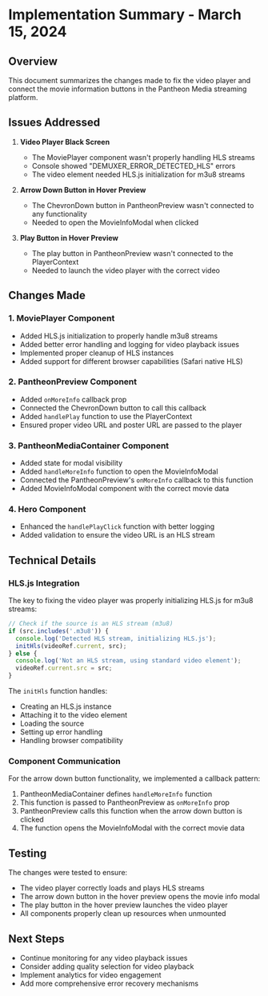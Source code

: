 # Implementation Summary - March 15, 2024

## Overview
This document summarizes the changes made to fix the video player and connect the movie information buttons in the Pantheon Media streaming platform.

## Issues Addressed

1. **Video Player Black Screen**
   - The MoviePlayer component wasn't properly handling HLS streams
   - Console showed "DEMUXER_ERROR_DETECTED_HLS" errors
   - The video element needed HLS.js initialization for m3u8 streams

2. **Arrow Down Button in Hover Preview**
   - The ChevronDown button in PantheonPreview wasn't connected to any functionality
   - Needed to open the MovieInfoModal when clicked

3. **Play Button in Hover Preview**
   - The play button in PantheonPreview wasn't connected to the PlayerContext
   - Needed to launch the video player with the correct video

## Changes Made

### 1. MoviePlayer Component
- Added HLS.js initialization to properly handle m3u8 streams
- Added better error handling and logging for video playback issues
- Implemented proper cleanup of HLS instances
- Added support for different browser capabilities (Safari native HLS)

### 2. PantheonPreview Component
- Added `onMoreInfo` callback prop
- Connected the ChevronDown button to call this callback
- Added `handlePlay` function to use the PlayerContext
- Ensured proper video URL and poster URL are passed to the player

### 3. PantheonMediaContainer Component
- Added state for modal visibility
- Added `handleMoreInfo` function to open the MovieInfoModal
- Connected the PantheonPreview's `onMoreInfo` callback to this function
- Added MovieInfoModal component with the correct movie data

### 4. Hero Component
- Enhanced the `handlePlayClick` function with better logging
- Added validation to ensure the video URL is an HLS stream

## Technical Details

### HLS.js Integration
The key to fixing the video player was properly initializing HLS.js for m3u8 streams:

```javascript
// Check if the source is an HLS stream (m3u8)
if (src.includes('.m3u8')) {
  console.log('Detected HLS stream, initializing HLS.js');
  initHls(videoRef.current, src);
} else {
  console.log('Not an HLS stream, using standard video element');
  videoRef.current.src = src;
}
```

The `initHls` function handles:
- Creating an HLS.js instance
- Attaching it to the video element
- Loading the source
- Setting up error handling
- Handling browser compatibility

### Component Communication
For the arrow down button functionality, we implemented a callback pattern:

1. PantheonMediaContainer defines `handleMoreInfo` function
2. This function is passed to PantheonPreview as `onMoreInfo` prop
3. PantheonPreview calls this function when the arrow down button is clicked
4. The function opens the MovieInfoModal with the correct movie data

## Testing
The changes were tested to ensure:
- The video player correctly loads and plays HLS streams
- The arrow down button in the hover preview opens the movie info modal
- The play button in the hover preview launches the video player
- All components properly clean up resources when unmounted

## Next Steps
- Continue monitoring for any video playback issues
- Consider adding quality selection for video playback
- Implement analytics for video engagement
- Add more comprehensive error recovery mechanisms 